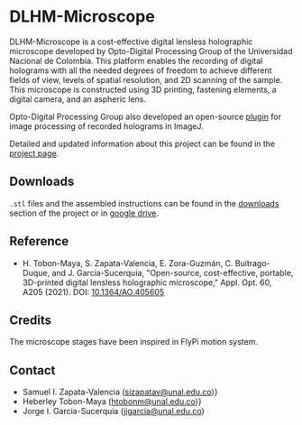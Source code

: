 # DLHM-Microscope
DLHM-Microscope is a cost-effective digital lensless holographic microscope developed by Opto-Digital Processing Group of the Universidad Nacional de Colombia. This platform enables the recording of digital holograms with all the needed degrees of freedom to achieve different fields of view, levels of spatial resolution, and 2D scanning of the sample. This microscope is constructed using 3D printing, fastening elements, a digital camera, and an aspheric lens.

Opto-Digital Processing Group also developed an open-source [plugin](https://unal-optodigital.github.io/DLHM/) for image processing of recorded holograms in ImageJ.

Detailed and updated information about this project can be found in the [project page](https://unal-optodigital.github.io/DLHM-Microscope/).

## Downloads
`.stl` files and the assembled instructions can be found in the [downloads](https://unal-optodigital.github.io/DLHM-Microscope/) section of the project or in [google drive](https://drive.google.com/drive/folders/10ZKymRUoVvXy4xvbUZBvo3sHTGcbqL6W?usp=sharing).

## Reference

- H. Tobon-Maya, S. Zapata-Valencia, E. Zora-Guzmán, C. Buitrago-Duque, and J. Garcia-Sucerquia, "Open-source, cost-effective, portable, 3D-printed digital lensless holographic microscope," Appl. Opt. 60, A205 (2021). DOI: [10.1364/AO.405605](https://doi.org/10.1364/AO.405605)

## Credits

The microscope stages have been inspired in FlyPi motion system.

## Contact
- Samuel I. Zapata-Valencia ([sizapatav@unal.edu.co](mailto:sizapatav@unal.edu.co))}
- Heberley Tobon-Maya ([htobonm@unal.edu.co](mailto:htobonm@unal.edu.co))}
- Jorge I. Garcia-Sucerquia ([jigarcia@unal.edu.co](mailto:jigarcia@unal.edu.co))




